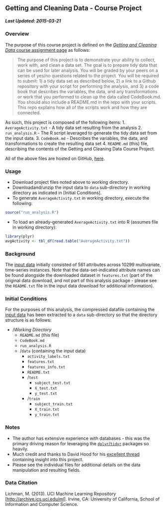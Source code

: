 ## Getting and Cleaning Data - Course Project
##### Last Updated: *2015-03-21*

### Overview
The purpose of this course project is defined on the [*Getting and Cleaning Data* course assignment page](https://class.coursera.org/getdata-012/human_grading/view/courses/973499/assessments/3) as follows: 

> The purpose of this project is to demonstrate your ability to collect, work with, and clean a data set. The goal is to prepare tidy data that can be used for later analysis. You will be graded by your peers on a series of yes/no questions related to the project. You will be required to submit: 1) a tidy data set as described below, 2) a link to a Github repository with your script for performing the analysis, and 3) a code book that describes the variables, the data, and any transformations or work that you performed to clean up the data called CodeBook.md. You should also include a README.md in the repo with your scripts. This repo explains how all of the scripts work and how they are connected.  

As such, this project is composed of the following items: 
    1. `AverageActivity.txt` - A tidy data set resulting from the analysis
    2. `run_analysis.R` - The R script leveraged to generate the tidy data set from the input data. 
    3. `CodeBook.md` - Describes the variables, the data, and transformations to create the resulting data set
    4. `README.md` (this) file, describing the contents of the Getting and Cleaning Data Course Project. 

All of the above files are hosted on GitHub, [here](https://github.com/michaelklos/GettingAndCleaningData-CourseProject). 

### Usage
* Download project files noted above to working directory. 
* Downloadand/unzip the input data to `data` sub-directory in working directory as indicated in [Initial Conditions]. 
* To generate `AverageActivity.txt` in working directory, execute the following: 
```r
source("run_analysis.R")
```

* To load an already-generated `AverageActivity.txt` into R (assumes file in working directory):  

```r
library(plyr)
avgActivity <- tbl_df(read.table("AverageActivity.txt"))
```

### Background
The [input data](http://archive.ics.uci.edu/ml/datasets/Human+Activity+Recognition+Using+Smartphones) initially consisted of 561 attributes across 10299 multivariate, time-series instances. Note that the data-set-indicated attribute names can be found alongside the downloaded dataset in `features.txt` (part of the original data download, and not part of this analysis package - please see the `README.txt` file in the input data download for additional information). 

### Initial Conditions
For the purposes of this analysis, the compressed datafile containing the [input data](http://archive.ics.uci.edu/ml/datasets/Human+Activity+Recognition+Using+Smartphones) has been extracted to a `data` sub-directory so that the directory structure is as follows: 

* /*Working Directory*
    - `README.md` (this file)
    - `CodeBook.md`
    - `run_analysis.R`
    - /`data` (containing the input data)
        + `activity_labels.txt`
        + `features.txt`
        + `features_info.txt`
        + `README.txt`
        + /`test`
            * `subject_test.txt`
            * `X_test.txt`
            * `y_test.txt`
        + /`train`
            * `subject_train.txt`
            * `X_train.txt`
            * `y_train.txt`


### Notes
* The author has extensive experience with databases - this was the primary driving reason for leveraging the [`dplyr`/`tidyr`](http://www.rstudio.com/wp-content/uploads/2015/02/data-wrangling-cheatsheet.pdf) packages so heavily. 
* Much credit and thanks to David Hood for his [excellent thread](https://class.coursera.org/getdata-012/forum/thread?thread_id=9) containing insight into this project. 
* Please see the individual files for additional details on the data manipulation and resulting fields. 

### Data Citation
Lichman, M. (2013). UCI Machine Learning Repository [http://archive.ics.uci.edu/ml]. Irvine, CA: University of California, School of Information and Computer Science.

